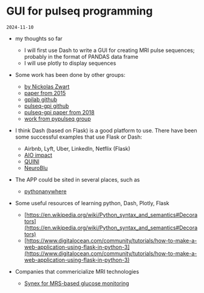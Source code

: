 # GUI for pulseq programming
`2024-11-10`

- my thoughts so far
    - I will first use Dash to write a GUI for creating MRI pulse sequences; probably in the format of PANDAS data frame
    - I will use plotly to display sequences

- Some work has been done by other groups:
    - [by Nickolas Zwart](https://www.linkedin.com/in/nckz/?trk=organization_guest_main-feed-card-text)
    - [paper from 2015](https://onlinelibrary.wiley.com/doi/epdf/10.1002/mrm.25528)
    - [gpilab github](https://github.com/gpilab)
    - [pulseq-gpi github](https://github.com/mirc-dsi/pulseq-gpi?tab=readme-ov-file)
    - [pulseq-gpi paper from 2018](https://doi.org/10.1016/j.mri.2018.03.008)
    - [work from pypulseq group](https://github.com/imr-framework)
        
    
- I think Dash (based on Flask) is a good platform to use. There have been some successful examples that use Flask or Dash:
    - Airbnb, Lyft, Uber, LinkedIn, Netflix (Flask)
    - [AIO impact]( https://uploads-ssl.webflow.com/60ec41d92eafa807b2ca1ddd/61c0ba159578d1eca0f60fe3_Final_AIOimpactBrochure.pdf)
    - [QUINI](https://quiniwine.com/#/tasting-app)
    - [NeuroBlu](https://www.neuroblu.ai)


- The APP could be sited in several places, such as

    * [pythonanywhere](https://www.pythonanywhere.com)

- Some useful resources of learning python, Dash, Plotly, Flask
    - [https://en.wikipedia.org/wiki/Python_syntax_and_semantics#Decorators](https://en.wikipedia.org/wiki/Python_syntax_and_semantics#Decorators)
    - [https://www.digitalocean.com/community/tutorials/how-to-make-a-web-application-using-flask-in-python-3](https://www.digitalocean.com/community/tutorials/how-to-make-a-web-application-using-flask-in-python-3)

- Companies that commericialize MRI technologies
    - [Synex for MRS-based glucose monitoring](https://synexmedical.com)
